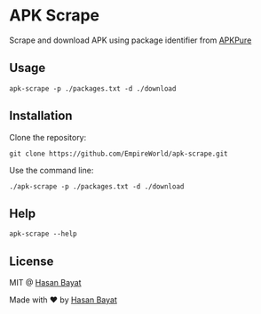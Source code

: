 # APK Scrape

Scrape and download APK using package identifier from [APKPure](https://apkpure.com)

## Usage

```
apk-scrape -p ./packages.txt -d ./download
```

## Installation

Clone the repository:

```
git clone https://github.com/EmpireWorld/apk-scrape.git
```

Use the command line:

```
./apk-scrape -p ./packages.txt -d ./download
```

## Help

```
apk-scrape --help
```

## License

MIT @ [Hasan Bayat](https://github.com/EmpireWorld)

Made with :heart: by [Hasan Bayat](https://github.com/EmpireWorld)
